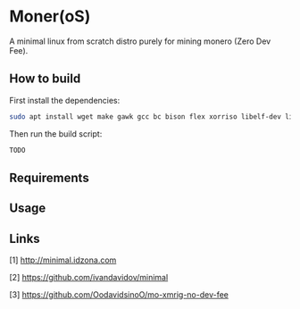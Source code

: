 # Moner(oS)

A minimal linux from scratch distro purely for mining monero (Zero Dev Fee).

## How to build

First install the dependencies:

```bash
sudo apt install wget make gawk gcc bc bison flex xorriso libelf-dev libssl-dev
```

Then run the build script:

```bash
TODO
```

## Requirements

## Usage

## Links

[1] http://minimal.idzona.com

[2] https://github.com/ivandavidov/minimal

[3] https://github.com/OodavidsinoO/mo-xmrig-no-dev-fee